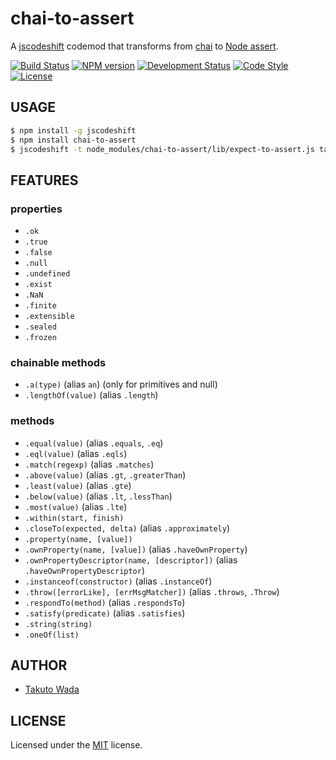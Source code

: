 chai-to-assert
================================

A [jscodeshift](https://github.com/facebook/jscodeshift) codemod that transforms from [chai](http://chaijs.com/) to [Node assert](https://nodejs.org/api/assert.html).

[![Build Status][travis-image]][travis-url]
[![NPM version][npm-image]][npm-url]
[![Development Status][status-image]][status-url]
[![Code Style][style-image]][style-url]
[![License][license-image]][license-url]


USAGE
---------------------------------------

```sh
$ npm install -g jscodeshift
$ npm install chai-to-assert
$ jscodeshift -t node_modules/chai-to-assert/lib/expect-to-assert.js target-dir
```


FEATURES
---------------------------------------

### properties

* `.ok`
* `.true`
* `.false`
* `.null`
* `.undefined`
* `.exist`
* `.NaN`
* `.finite`
* `.extensible`
* `.sealed`
* `.frozen`

### chainable methods

* `.a(type)` (alias `an`) (only for primitives and null)
* `.lengthOf(value)` (alias `.length`)

### methods

* `.equal(value)` (alias `.equals`, `.eq`)
* `.eql(value)` (alias `.eqls`)
* `.match(regexp)` (alias `.matches`)
* `.above(value)` (alias `.gt`, `.greaterThan`)
* `.least(value)` (alias `.gte`)
* `.below(value)` (alias `.lt`, `.lessThan`)
* `.most(value)` (alias `.lte`)
* `.within(start, finish)`
* `.closeTo(expected, delta)` (alias `.approximately`)
* `.property(name, [value])`
* `.ownProperty(name, [value])` (alias `.haveOwnProperty`)
* `.ownPropertyDescriptor(name, [descriptor])` (alias `.haveOwnPropertyDescriptor`)
* `.instanceof(constructor)` (alias `.instanceOf`)
* `.throw([errorLike], [errMsgMatcher])` (alias `.throws`, `.Throw`)
* `.respondTo(method)` (alias `.respondsTo`)
* `.satisfy(predicate)` (alias `.satisfies`)
* `.string(string)`
* `.oneOf(list)`


AUTHOR
---------------------------------------
* [Takuto Wada](https://github.com/twada)


LICENSE
---------------------------------------
Licensed under the [MIT](https://github.com/twada/chai-to-assert/blob/master/LICENSE) license.


[npm-url]: https://npmjs.org/package/chai-to-assert
[npm-image]: https://badge.fury.io/js/chai-to-assert.svg

[travis-url]: https://travis-ci.org/twada/chai-to-assert
[travis-image]: https://secure.travis-ci.org/twada/chai-to-assert.svg?branch=master

[license-url]: https://github.com/twada/chai-to-assert/blob/master/LICENSE
[license-image]: https://img.shields.io/badge/license-MIT-brightgreen.svg

[status-url]: https://github.com/twada/chai-to-assert/blob/master/CHANGELOG.md
[status-image]: https://img.shields.io/badge/status-beta-yellow.svg

[style-url]: https://github.com/Flet/semistandard
[style-image]: https://img.shields.io/badge/code%20style-semistandard-brightgreen.svg
